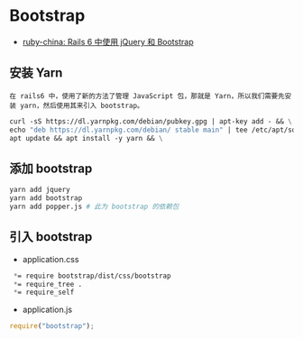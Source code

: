 # Bootstrap

- [ruby-china: Rails 6 中使用 jQuery 和 Bootstrap](https://ruby-china.org/topics/39543)

## 安装 Yarn

```
在 rails6 中，使用了新的方法了管理 JavaScript 包，那就是 Yarn，所以我们需要先安装 yarn，然后使用其来引入 bootstrap。
```

```Dockerfile
curl -sS https://dl.yarnpkg.com/debian/pubkey.gpg | apt-key add - && \
echo "deb https://dl.yarnpkg.com/debian/ stable main" | tee /etc/apt/sources.list.d/yarn.list && \
apt update && apt install -y yarn && \
```

## 添加 bootstrap

```bash
yarn add jquery
yarn add bootstrap
yarn add popper.js # 此为 bootstrap 的依赖包
```

## 引入 bootstrap

- application.css

```css
 *= require bootstrap/dist/css/bootstrap
 *= require_tree .
 *= require_self
```

- application.js

```js
require("bootstrap");
```
